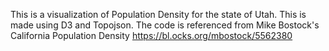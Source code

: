 This is a visualization of Population Density for the state of Utah. This is made using D3 and Topojson. 
The code is referenced from Mike Bostock's California Population Density
https://bl.ocks.org/mbostock/5562380
